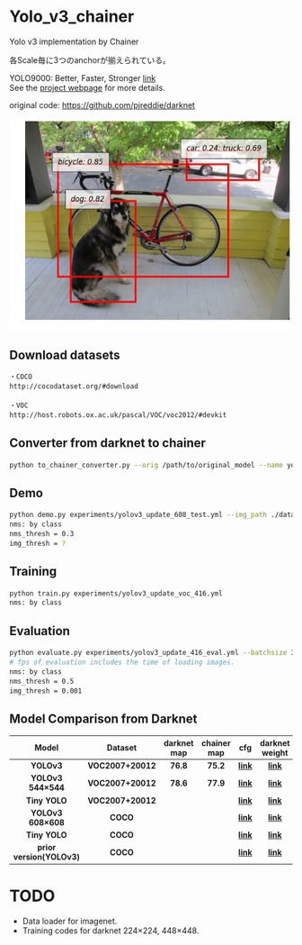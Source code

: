 # Yolo_v3_chainer
Yolo v3 implementation by Chainer

各Scale毎に3つのanchorが揃えられている。



YOLO9000: Better, Faster, Stronger [link](https://pjreddie.com/media/files/papers/YOLO9000.pdf)  
See the [project webpage](https://pjreddie.com/darknet/yolo/) for more details.

original code: https://github.com/pjreddie/darknet

<img src="./imgs/chainer/dog.png"/>  

## Download datasets
```bash
・COCO
http://cocodataset.org/#download

・VOC
http://host.robots.ox.ac.uk/pascal/VOC/voc2012/#devkit
```

## Converter from darknet to chainer
```bash
python to_chainer_converter.py --orig /path/to/original_model --name yolo_v3_chainer
```

## Demo
```bash
python demo.py experiments/yolov3_update_608_test.yml --img_path ./data/dog.jpg --thresh 0.20 --nms_thresh 0.3 --save dog
nms: by class
nms_thresh = 0.3
img_thresh = ?
```

## Training
```bash
python train.py experiments/yolov3_update_voc_416.yml
nms: by class
```

## Evaluation
```bash
python evaluate.py experiments/yolov3_update_416_eval.yml --batchsize 32 --gpu 0
# fps of evaluation includes the time of loading images.
nms: by class
nms_thresh = 0.5
img_thresh = 0.001
```

## Model Comparison from Darknet
| Model | Dataset | darknet map | chainer map | cfg | darknet weight | Chainer | orig fps | chainer fps |
|:--------------:|:---------------:|:---------------:|:---------------:|:---------------:|:---------------:|:---------------:|:---------------:|:---------------:|
| **YOLOv3** | **VOC2007+20012** | **76.8** | **75.2** |  **[link](https://github.com/pjreddie/darknet/blob/master/cfg/yolo-voc.cfg)** | **[link](https://pjreddie.com/media/files/yolo-voc.weights)** | **[link](https://www.dropbox.com/s/q2betpir1v3338k/yolov3_update_voc_416.npz)** | **** | **** |
| **YOLOv3 544×544** | **VOC2007+20012** | **78.6** | **77.9** | **[link](https://github.com/pjreddie/darknet/blob/master/cfg/yolo-voc.cfg)** | **[link](https://pjreddie.com/media/files/yolo-voc.weights)** | **[link](https://www.dropbox.com/s/q2betpir1v3338k/yolov3_update_voc_416.npz)** | | |
| **Tiny YOLO** | **VOC2007+20012** | | | **[link](https://github.com/pjreddie/darknet/blob/master/cfg/tiny-yolo-voc.cfg)** | **[link](https://pjreddie.com/media/files/tiny-yolo-voc.weights)** | | | |
| **YOLOv3 608×608** | **COCO** | | |  **[link](https://github.com/pjreddie/darknet/blob/master/cfg/yolo.cfg)** | **[link](https://pjreddie.com/media/files/yolo.weights)** | **[link](https://www.dropbox.com/s/j9ehggm8f82h0kb/yolov3_update_coco_608.npz)** | 58.8 | 66.6 |
| **Tiny YOLO** | **COCO** | | | **[link](https://github.com/pjreddie/darknet/blob/master/cfg/tiny-yolo.cfg)** | **[link](https://pjreddie.com/media/files/tiny-yolo.weights)** | | | |
| **prior version(YOLOv3)** | **COCO** | | | **[link](https://github.com/pjreddie/darknet/blob/master/cfg/yolo.2.0.cfg)** | **[link](https://drive.google.com/open?id=0B4kMaWAXZNSWcUJCVW1aOHV0MkU)** | **[link](https://www.dropbox.com/s/vff05c4gb6dojft/yolov3_prior_coco_608.npz)**|  |  | |

<!-- ## Darknetを読んで
- GroundTruthは、一枚ごとに30個以内（インスタンス）と仮定している。
- loss関数の計算方法
- まず、各pixel, anchor毎に、GroundTruthとIOU Matchingを行う。 もしmax iouが閾値を超えている場合、
  その領域の誤差を0とする。もし閾値を超えていなければ、noobject_scale * (0 - l.output[index])
  また、少ないbatch数(12800まで)のときには、すべての領域に関して、x, y, w, hの誤差を計算する。scaleは0.01
- GroundTruthの(x, y, w, h)の値は、(x / img_w, y / img_h, exp(w * (anchor_w / img_w)))
- Anchorの値の意味： -->


# TODO
- Data loader for imagenet.
- Training codes for darknet 224×224, 448×448.

